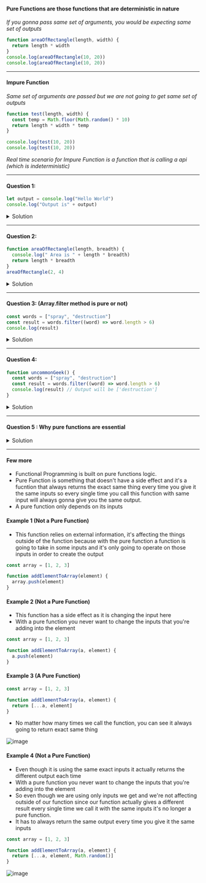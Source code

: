 #### Pure Functions are those functions that are deterministic in nature

<i>If you gonna pass same set of arguments, you would be expecting same set of outputs</i>

```js
function areaOfRectangle(length, width) {
  return length * width
}
console.log(areaOfRectangle(10, 20))
console.log(areaOfRectangle(10, 20))
```

---

#### Impure Function

<i>Same set of arguments are passed but we are not going to get same set of outputs</i>

```js
function test(length, width) {
  const temp = Math.floor(Math.random() * 10)
  return length * width * temp
}

console.log(test(10, 20))
console.log(test(10, 20))
```

<i>Real time scenario for Impure Function is a function that is calling a api (which is indeterministic)</i>

---

#### Question 1:

```js
let output = console.log("Hello World")
console.log("Output is" + output)
```

<details>
<summary>Solution</summary>

```js
- console.log is a function
- console.log as a function always returns undefined
- As it always returning undefined, it is a deterministic function (always returns same value)
- That is why console.log is a pure function
```

</details>

---

#### Question 2:

```js
function areaOfRectangle(length, breadth) {
  console.log(" Area is " + length * breadth)
  return length * breadth
}
areaOfRectangle(2, 4)
```

<details>
<summary>Solution</summary>

```js
- console.log is a function
- Adding console.log makes a function Impure (Side Effect)
- As it always returning undefined, it is a deterministic function (always returns same value)
- That is why console.log is a pure function
```

</details>

---

#### Question 3: (Array.filter method is pure or not)

```js
const words = ["spray", "destruction"]
const result = words.filter((word) => word.length > 6)
console.log(result)
```

<details>
<summary>Solution</summary>

```js
- pure function
- Since words.filter is not enclosed in any function (words.filter) is pure function.
```

</details>

---

#### Question 4:

```js
function uncommonGeek() {
  const words = ["spray", "destruction"]
  const result = words.filter((word) => word.length > 6)
  console.log(result) // Output will be ['destruction']
}
```

<details>
<summary>Solution</summary>

```js
- uncommonGeek is not a pure function
- Since words.filter is not enclosed in any function (words.filter) is pure function.
```

</details>

---

#### Question 5 : Why pure functions are essential

<details>
<summary>Solution</summary>

1. Deterministic
2. Memoization

```js
- Due to they are deterministic in nature they are very useful in the long run.
- As they are not going to change the outputs, it can be used at multiple places in your project.
- When we are calling something we will be checking if that value already exists in the memory or not

Ex: if we know that same values are passed everytime, then we rather store them instead of computing
```

</details>


-----

#### Few more 

- Functional Programming is built on pure functions logic.
- Pure Function is something that doesn't have a side effect and it's a fucntion that always returns the exact same thing every time you give it the same inputs so every single time you call this function with same input will always gonna give you the same output.
- A pure function only depends on its inputs

#### Example 1 (Not a Pure Function)

- This function relies on external information, it's affecting the things outside of the function because with the pure function a function is going to take in some inputs and it's only going to operate on those inputs in order to create the output

```js
const array = [1, 2, 3]

function addElementToArray(element) {
  array.push(element)
}
```

#### Example 2 (Not a Pure Function)

- This function has a side effect as it is changing the input here
- With a pure function you never want to change the inputs that you're adding into the element

```js
const array = [1, 2, 3]

function addElementToArray(a, element) {
  a.push(element)
}
```

#### Example 3 (A Pure Function)

```js
const array = [1, 2, 3]

function addElementToArray(a, element) {
  return [...a, element]
}
```

- No matter how many times we call the function, you can see it always going to return exact same thing

![image](https://user-images.githubusercontent.com/42731246/215322085-a5b899ff-1f32-4a25-8fbf-8ccd22ffa1eb.png)

#### Example 4 (Not a Pure Function)

- Even though it is using the same exact inputs it actually returns the different output each time
- With a pure function you never want to change the inputs that you're adding into the element
- So even though we are using only inputs we get and we're not affecting outside of our function since our function actually gives a different result every single time we call it with the same inputs it's no longer a pure function.
- It has to always return the same output every time you give it the same inputs

```js
const array = [1, 2, 3]

function addElementToArray(a, element) {
  return [...a, element, Math.random()]
}
```

![image](https://user-images.githubusercontent.com/42731246/215322247-aa76563f-491a-4d32-b74a-5a6e9d0ee316.png)
